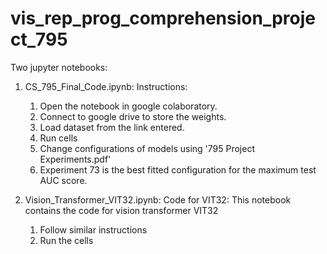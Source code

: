 # vis_rep_prog_comprehension_project_795

Two jupyter notebooks:

1. CS_795_Final_Code.ipynb: 
    Instructions:
      1. Open the notebook in google colaboratory.
      2. Connect to google drive to store the weights.
      3. Load dataset from the link entered.
      4. Run cells
      5. Change configurations of models using '795 Project Experiments.pdf'
      6. Experiment 73 is the best fitted configuration for the maximum  test AUC score.
      
2. Vision_Transformer_VIT32.ipynb: Code for VIT32: This notebook contains the code for vision transformer VIT32
   1. Follow similar instructions
   2. Run the cells
      

